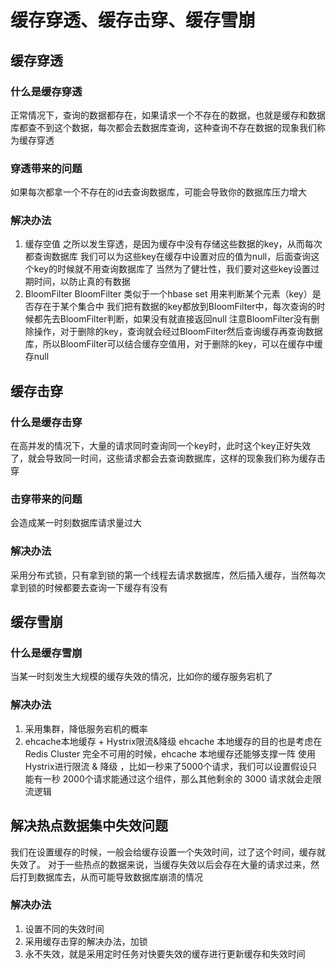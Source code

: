 # 缓存穿透、缓存击穿、缓存雪崩

## 缓存穿透

### 什么是缓存穿透

正常情况下，查询的数据都存在，如果请求一个不存在的数据，也就是缓存和数据库都查不到这个数据，每次都会去数据库查询，这种查询不存在数据的现象我们称为缓存穿透

### 穿透带来的问题

如果每次都拿一个不存在的id去查询数据库，可能会导致你的数据库压力增大

### 解决办法

1. 缓存空值
   之所以发生穿透，是因为缓存中没有存储这些数据的key，从而每次都查询数据库
   我们可以为这些key在缓存中设置对应的值为null，后面查询这个key的时候就不用查询数据库了
   当然为了健壮性，我们要对这些key设置过期时间，以防止真的有数据
2. BloomFilter
   BloomFilter 类似于一个hbase set 用来判断某个元素（key）是否存在于某个集合中
   我们把有数据的key都放到BloomFilter中，每次查询的时候都先去BloomFilter判断，如果没有就直接返回null
   注意BloomFilter没有删除操作，对于删除的key，查询就会经过BloomFilter然后查询缓存再查询数据库，所以BloomFilter可以结合缓存空值用，对于删除的key，可以在缓存中缓存null

## 缓存击穿

### 什么是缓存击穿

在高并发的情况下，大量的请求同时查询同一个key时，此时这个key正好失效了，就会导致同一时间，这些请求都会去查询数据库，这样的现象我们称为缓存击穿

### 击穿带来的问题

会造成某一时刻数据库请求量过大

### 解决办法

采用分布式锁，只有拿到锁的第一个线程去请求数据库，然后插入缓存，当然每次拿到锁的时候都要去查询一下缓存有没有

## 缓存雪崩

### 什么是缓存雪崩

当某一时刻发生大规模的缓存失效的情况，比如你的缓存服务宕机了

### 解决办法

1. 采用集群，降低服务宕机的概率
2. ehcache本地缓存 + Hystrix限流&降级
   ehcache 本地缓存的目的也是考虑在 Redis Cluster 完全不可用的时候，ehcache 本地缓存还能够支撑一阵
   使用 Hystrix进行限流 & 降级 ，比如一秒来了5000个请求，我们可以设置假设只能有一秒 2000个请求能通过这个组件，那么其他剩余的 3000 请求就会走限流逻辑

## 解决热点数据集中失效问题

我们在设置缓存的时候，一般会给缓存设置一个失效时间，过了这个时间，缓存就失效了。
对于一些热点的数据来说，当缓存失效以后会存在大量的请求过来，然后打到数据库去，从而可能导致数据库崩溃的情况

### 解决办法

1. 设置不同的失效时间
2. 采用缓存击穿的解决办法，加锁
3. 永不失效，就是采用定时任务对快要失效的缓存进行更新缓存和失效时间
